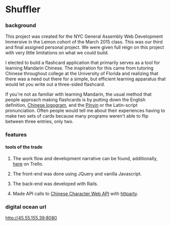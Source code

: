 # Shuffler

### background
This project was created for the NYC General Assembly Web Development Immersive in the Lemon cohort of the March 2015 class. This was our third and final assigned personal project. We were given full reign on this project with very little limitations on what we could build. 

I elected to build a flashcard application that primarily serves as a tool for learning Mandarin Chinese. The inspiration for this came from tutoring Chinese throughout college at the University of Florida and realizing that there was a need out there for a simple, but efficient learning apparatus that would let you write out a three-sided flashcard. 

If you're not as familiar with learning Mandarin, the usual method that people approach making flashcards is by putting down the English definition, [Chinese logogram](https://en.wikipedia.org/wiki/Logogram), and the [Pinyin](https://en.wikipedia.org/wiki/Pinyin) or the Latin-script pronunciation. Often people would tell me about their experiences having to make two sets of cards because many programs weren't able to flip between three entries, only two. 

### features

#### tools of the trade
1. The work flow and development narrative can be found, additionally, [here](https://trello.com/b/9cgD4uX8/general-assembly-final-project) on Trello. 

2. The front-end was done using JQuery and vanilla Javascript. 

3. The back-end was developed with Rails.

4. Made API calls to [Chinese Character Web API](http://ccdb.hemiola.com/) with [httparty](https://github.com/jnunemaker/httparty). 

### digital ocean url
http://45.55.155.39:8080

